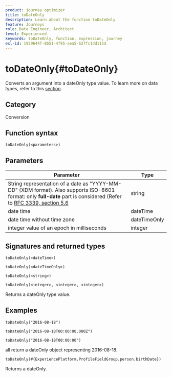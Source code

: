 ```yaml
---
product: journey optimizer
title: toDateOnly
description: Learn about the function toDateOnly
feature: Journeys
role: Data Engineer, Architect
level: Experienced
keywords: toDateOnly, function, expression, journey
exl-id: 1929644f-8b51-4f95-aea5-627fc1dd115d
---
```

# toDateOnly{#toDateOnly}

Converts an argument into a dateOnly type value. To learn more on data types, refer to this [section](../expression/data-types.md).

## Category

Conversion

## Function syntax

`toDateOnly(<parameters>)`

## Parameters

| Parameter | Type             |
|-----------|------------------|
| String representation of a date as "YYYY-MM-DD" (XDM format). Also supports ISO-8601 format: only **full-date** part is considered (Refer to [RFC 3339, section 5.6](https://www.rfc-editor.org/rfc/rfc3339#section-5.6) | string |
| date time | dateTime|
| date time without time zone | dateTimeOnly|
| integer value of an epoch in milliseconds| integer |

## Signatures and returned types

`toDateOnly(<dateTime>)`

`toDateOnly(<dateTimeOnly>)`

`toDateOnly(<string>)`

`toDateOnly(<integer>, <integer>, <integer>)`

Returns a dateOnly type value.

## Examples

`toDateOnly("2016-08-18")`

`toDateOnly("2016-08-18T00:00:00.000Z")`

`toDateOnly("2016-08-18T00:00:00")`

all return a dateOnly object representing 2016-08-18.

`toDateOnly(#{ExperiencePlatform.ProfileFieldGroup.person.birthDate})`

Returns a dateOnly.
